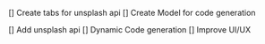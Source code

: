 [] Create tabs for unsplash api
[] Create Model for code generation


[] Add unsplash api
[] Dynamic Code generation
[] Improve UI/UX
